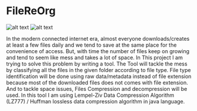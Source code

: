 # FileReOrg

![alt text](https://www.code-inspector.com/project/9702/score/svg) ![alt text](https://www.code-inspector.com/project/9702/status/svg)

In the modern connected internet era, almost everyone downloads/creates at least a few files daily and we tend to save at the same place for the convenience of access. But, with time the number of files keep on growing and tend to seem like mess and takes a lot of space. In This project I am trying to solve this problem by writing a tool. The Tool will tackle the mess by classifying all the files in the given folder according to file type. File type identification will be done using raw data/metadata instead of file extension because most of the downloaded files does not comes with file extension. And to tackle space issues, Files Compression and decompression will be used. In this tool I am using Lempel-Ziv Data Compression Algorithm (LZ777) / Huffman lossless data compression algorithm in java language.
